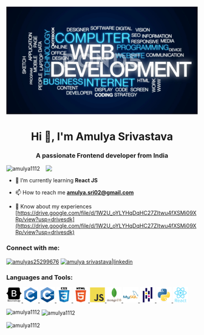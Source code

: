![logo](https://github.com/amulya1112/Profile-design/blob/main/Web%20image.jpg)
<h1 align="center">Hi 👋, I'm Amulya Srivastava</h1>
<h3 align="center">A passionate Frontend developer from India</h3>

<img align="right" width="400" src="https://www.google.com/url?sa=i&url=https%3A%2F%2Fwww.freepik.com%2Fvectors%2Fweb-developer&psig=AOvVaw2sbjN62oaTJMvklRWZT8Kh&ust=1707411028432000&source=images&cd=vfe&opi=89978449&ved=0CBMQjRxqFwoTCIC63PDXmYQDFQAAAAAdAAAAABAE">

<p align="left"> <img src="https://komarev.com/ghpvc/?username=amulya1112&label=Profile%20views&color=0e75b6&style=flat" alt="amulya1112" /> </p>

- 🌱 I’m currently learning **React JS**

- 📫 How to reach me **amulya.sri02@gmail.com**

- 📄 Know about my experiences [https://drive.google.com/file/d/1W2U_oYLYHqDqHC27ZItwu4fXSMi09XRp/view?usp=drivesdk](https://drive.google.com/file/d/1W2U_oYLYHqDqHC27ZItwu4fXSMi09XRp/view?usp=drivesdk)

<h3 align="left">Connect with me:</h3>
<p align="left">
<a href="https://twitter.com/amulyas25299676" target="blank"><img align="center" src="https://raw.githubusercontent.com/rahuldkjain/github-profile-readme-generator/master/src/images/icons/Social/twitter.svg" alt="amulyas25299676" height="30" width="40" /></a>
<a href="https://linkedin.com/in/amulya srivastava|linkedin" target="blank"><img align="center" src="https://raw.githubusercontent.com/rahuldkjain/github-profile-readme-generator/master/src/images/icons/Social/linked-in-alt.svg" alt="amulya srivastava|linkedin" height="30" width="40" /></a>
</p>

<h3 align="left">Languages and Tools:</h3>
<p align="left"> <a href="https://getbootstrap.com" target="_blank" rel="noreferrer"> <img src="https://raw.githubusercontent.com/devicons/devicon/master/icons/bootstrap/bootstrap-plain-wordmark.svg" alt="bootstrap" width="40" height="40"/> </a> <a href="https://www.cprogramming.com/" target="_blank" rel="noreferrer"> <img src="https://raw.githubusercontent.com/devicons/devicon/master/icons/c/c-original.svg" alt="c" width="40" height="40"/> </a> <a href="https://www.w3schools.com/cpp/" target="_blank" rel="noreferrer"> <img src="https://raw.githubusercontent.com/devicons/devicon/master/icons/cplusplus/cplusplus-original.svg" alt="cplusplus" width="40" height="40"/> </a> <a href="https://www.w3schools.com/css/" target="_blank" rel="noreferrer"> <img src="https://raw.githubusercontent.com/devicons/devicon/master/icons/css3/css3-original-wordmark.svg" alt="css3" width="40" height="40"/> </a> <a href="https://www.w3.org/html/" target="_blank" rel="noreferrer"> <img src="https://raw.githubusercontent.com/devicons/devicon/master/icons/html5/html5-original-wordmark.svg" alt="html5" width="40" height="40"/> </a> <a href="https://developer.mozilla.org/en-US/docs/Web/JavaScript" target="_blank" rel="noreferrer"> <img src="https://raw.githubusercontent.com/devicons/devicon/master/icons/javascript/javascript-original.svg" alt="javascript" width="40" height="40"/> </a> <a href="https://www.mongodb.com/" target="_blank" rel="noreferrer"> <img src="https://raw.githubusercontent.com/devicons/devicon/master/icons/mongodb/mongodb-original-wordmark.svg" alt="mongodb" width="40" height="40"/> </a> <a href="https://www.mysql.com/" target="_blank" rel="noreferrer"> <img src="https://raw.githubusercontent.com/devicons/devicon/master/icons/mysql/mysql-original-wordmark.svg" alt="mysql" width="40" height="40"/> </a> <a href="https://pandas.pydata.org/" target="_blank" rel="noreferrer"> <img src="https://raw.githubusercontent.com/devicons/devicon/2ae2a900d2f041da66e950e4d48052658d850630/icons/pandas/pandas-original.svg" alt="pandas" width="40" height="40"/> </a> <a href="https://www.python.org" target="_blank" rel="noreferrer"> <img src="https://raw.githubusercontent.com/devicons/devicon/master/icons/python/python-original.svg" alt="python" width="40" height="40"/> </a> <a href="https://reactjs.org/" target="_blank" rel="noreferrer"> <img src="https://raw.githubusercontent.com/devicons/devicon/master/icons/react/react-original-wordmark.svg" alt="react" width="40" height="40"/> </a> </p>

<p><img align="left" src="https://github-readme-stats.vercel.app/api/top-langs?username=amulya1112&show_icons=true&locale=en&layout=compact" alt="amulya1112" /></p>

<p>&nbsp;<img align="center" src="https://github-readme-stats.vercel.app/api?username=amulya1112&show_icons=true&locale=en" alt="amulya1112" /></p>

<p><img align="center" src="https://github-readme-streak-stats.herokuapp.com/?user=amulya1112&" alt="amulya1112" /></p>
